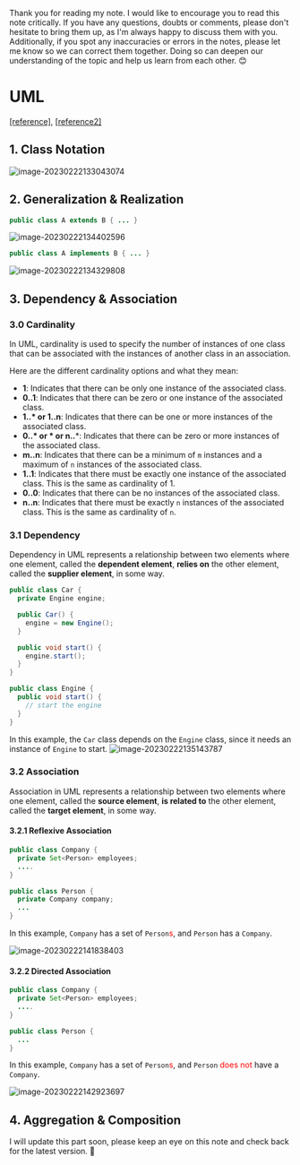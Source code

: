 Thank you for reading my note. I would like to encourage you to read this note critically. If you have any questions, doubts or comments, please don't hesitate to bring them up, as I'm always happy to discuss them with you. Additionally, if you spot any inaccuracies or errors in the notes, please let me know so we can correct them together. Doing so can deepen our understanding of the topic and help us learn from each other. :blush:

# UML

[[reference]](https://stackoverflow.com/questions/1874049/explanation-of-the-uml-arrows), [[reference2]](https://www.guru99.com/association-aggregation-composition-difference.html)

## 1. Class Notation

![image-20230222133043074](https://raw.githubusercontent.com/JiananAlvin/image_bed/master/202302221330216.png)

## 2. Generalization & Realization

```java
public class A extends B { ... }
```

![image-20230222134402596](https://raw.githubusercontent.com/JiananAlvin/image_bed/master/202302221344647.png)

```java
public class A implements B { ... }
```

![image-20230222134329808](https://raw.githubusercontent.com/JiananAlvin/image_bed/master/202302221343856.png)

## 3. Dependency & Association

### 3.0 Cardinality

In UML, cardinality is used to specify the number of instances of one class that can be associated with the instances of another class in an association. 

Here are the different cardinality options and what they mean:

- **1**: Indicates that there can be only one instance of the associated class.
- **0..1**: Indicates that there can be zero or one instance of the associated class. 
- **1..\* or 1..n**: Indicates that there can be one or more instances of the associated class. 
- **0..\* or \* or n..***: Indicates that there can be zero or more instances of the associated class. 
- **m..n**: Indicates that there can be a minimum of `m` instances and a maximum of `n` instances of the associated class. 
- **1..1**: Indicates that there must be exactly one instance of the associated class. This is the same as cardinality of 1.
- **0..0**: Indicates that there can be no instances of the associated class.
- **n..n**: Indicates that there must be exactly `n` instances of the associated class. This is the same as cardinality of `n`.

### 3.1 Dependency

Dependency in UML represents a relationship between two elements where one element, called the **dependent element**, **relies on** the other element, called the **supplier element**, in some way. 

```java
public class Car {
  private Engine engine;

  public Car() {
    engine = new Engine();
  }

  public void start() {
    engine.start();
  }
}

public class Engine {
  public void start() {
    // start the engine
  }
}
```

In this example, the `Car` class depends on the `Engine` class, since it needs an instance of `Engine` to start.
![image-20230222135143787](https://raw.githubusercontent.com/JiananAlvin/image_bed/master/202302221351839.png)

### 3.2 Association

Association in UML represents a relationship between two elements where one element, called the **source element**, **is related to** the other element, called the **target element**, in some way.

#### 3.2.1 Reflexive Association 

```java
public class Company {
  private Set<Person> employees;
  ....
}

public class Person {
  private Company company;
  ...
}
```

In this example, `Company` has a set of `Person`<span style="color: red">s</span>, and `Person` has a `Company`.

![image-20230222141838403](https://raw.githubusercontent.com/JiananAlvin/image_bed/master/202302221418457.png)

#### 3.2.2 Directed Association

```java
public class Company {
  private Set<Person> employees;
  ....
}

public class Person {
  ...
}
```

In this example, `Company` has a set of `Person`<span style="color: red">s</span>, and `Person` <span style="color: red">does not</span> have a `Company`.

![image-20230222142923697](https://raw.githubusercontent.com/JiananAlvin/image_bed/master/202302221429754.png)

## 4. Aggregation & Composition

 I will update this part soon, please keep an eye on this note and check back for the latest version. :eyes:

